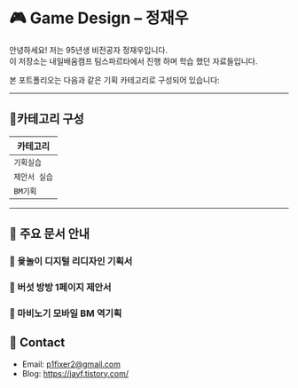 # 🎮 Game Design – 정재우

안녕하세요! 저는 95년생 비전공자 정재우입니다.  
이 저장소는 내일배움캠프 팀스파르타에서 진행 하며 학습 했던 자료들입니다.

본 포트폴리오는 다음과 같은 기획 카테고리로 구성되어 있습니다:

---

## 📁카테고리 구성

| 카테고리 
|----------|
| `기획실습` |
| `제안서 실습` |
| `BM기획` |

---

## 🧭 주요 문서 안내

### 📌 윷놀이 디지털 리디자인 기획서

### 📌 버섯 방방 1페이지 제안서

### 📌 마비노기 모바일 BM 역기획




## 📩 Contact

- Email: p1fixer2@gmail.com
- Blog: https://jayf.tistory.com/
